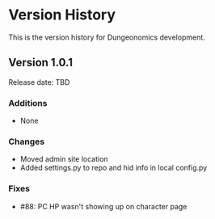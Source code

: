 # Version History

This is the version history for Dungeonomics development.


## Version 1.0.1

Release date: TBD

### Additions

* None

### Changes

* Moved admin site location
* Added settings.py to repo and hid info in local config.py

### Fixes

* #88: PC HP wasn't showing up on character page